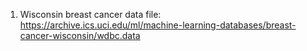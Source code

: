 1. Wisconsin breast cancer data file: https://archive.ics.uci.edu/ml/machine-learning-databases/breast-cancer-wisconsin/wdbc.data 
